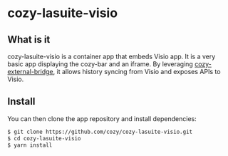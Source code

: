 # cozy-lasuite-visio

## What is it

cozy-lasuite-visio is a container app that embeds Visio app. It is a very basic app displaying the cozy-bar and an iframe. By leveraging [cozy-external-bridge](https://github.com/cozy/cozy-libs/tree/master/packages/cozy-external-bridge), it allows history syncing from Visio and exposes APIs to Visio.

## Install

You can then clone the app repository and install dependencies:

```sh
$ git clone https://github.com/cozy/cozy-lasuite-visio.git
$ cd cozy-lasuite-visio
$ yarn install
```
